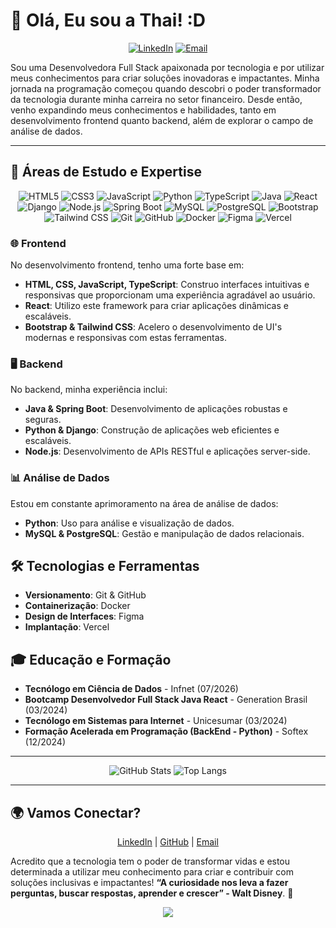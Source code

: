 # 👋 Olá, Eu sou a Thai! :D

<div align="center">
  
[![LinkedIn](https://img.shields.io/badge/-Thaiana%20Silva-blue?style=flat-square&logo=Linkedin&logoColor=white&link=https://www.linkedin.com/in/thaiana-silva/)](https://www.linkedin.com/in/thaiana-silva/)
[![Email](https://img.shields.io/badge/-thaianacelia@gmail.com-c14438?style=flat-square&logo=Gmail&logoColor=white&link=mailto:thaianacelia@gmail.com)](mailto:thaianacelia@gmail.com)

</div>



Sou uma Desenvolvedora Full Stack apaixonada por tecnologia e por utilizar meus conhecimentos para criar soluções inovadoras e impactantes. Minha jornada na programação começou quando descobri o poder transformador da tecnologia durante minha carreira no setor financeiro. Desde então, venho expandindo meus conhecimentos e habilidades, tanto em desenvolvimento frontend quanto backend, além de explorar o campo de análise de dados.

---

## 🌟 Áreas de Estudo e Expertise

<div align="center">
 
![HTML5](https://img.shields.io/badge/-HTML5-E34F26?style=flat-square&logo=html5&logoColor=white) 
![CSS3](https://img.shields.io/badge/-CSS3-1572B6?style=flat-square&logo=css3) 
![JavaScript](https://img.shields.io/badge/-JavaScript-black?style=flat-square&logo=javascript)
![Python](https://img.shields.io/badge/-Python-black?style=flat-square&logo=python)
![TypeScript](https://img.shields.io/badge/-TypeScript-007ACC?style=flat-square&logo=typescript&logoColor=white)
![Java](https://img.shields.io/badge/-Java-E34A86?style=flat-square&logo=java)
![React](https://img.shields.io/badge/-ReactJS-61DAFB?style=flat-square&logo=react&logoColor=black)
![Django](https://img.shields.io/badge/-Django-092E20?style=flat-square&logo=django)
![Node.js](https://img.shields.io/badge/-Node.js-339933?style=flat-square&logo=node.js&logoColor=white)
![Spring Boot](https://img.shields.io/badge/-Spring%20Boot-6DB33F?style=flat-square&logo=spring&logoColor=white)
![MySQL](https://img.shields.io/badge/-MySQL-005C84?style=flat-square&logo=mysql&logoColor=white)
![PostgreSQL](https://img.shields.io/badge/-PostgreSQL-336791?style=flat-square&logo=postgresql)
![Bootstrap](https://img.shields.io/badge/-Bootstrap-563D7C?style=flat-square&logo=bootstrap)
![Tailwind CSS](https://img.shields.io/badge/-Tailwind%20CSS-38B2AC?style=flat-square&logo=tailwind-css&logoColor=white)
![Git](https://img.shields.io/badge/-Git-black?style=flat-square&logo=git)
![GitHub](https://img.shields.io/badge/-GitHub-181717?style=flat-square&logo=github)
![Docker](https://img.shields.io/badge/-Docker-2496ED?style=flat-square&logo=docker&logoColor=white)
![Figma](https://img.shields.io/badge/-Figma-F24E1E?style=flat-square&logo=figma&logoColor=white)
![Vercel](https://img.shields.io/badge/-Vercel-000000?style=flat-square&logo=vercel&logoColor=white)
</div>

### 🌐 **Frontend**

No desenvolvimento frontend, tenho uma forte base em:

- **HTML, CSS, JavaScript, TypeScript**: Construo interfaces intuitivas e responsivas que proporcionam uma experiência agradável ao usuário.
- **React**: Utilizo este framework para criar aplicações dinâmicas e escaláveis.
- **Bootstrap & Tailwind CSS**: Acelero o desenvolvimento de UI's modernas e responsivas com estas ferramentas.  




### 🖥️ **Backend**

No backend, minha experiência inclui:

- **Java & Spring Boot**: Desenvolvimento de aplicações robustas e seguras.
- **Python & Django**: Construção de aplicações web eficientes e escaláveis.
- **Node.js**: Desenvolvimento de APIs RESTful e aplicações server-side.

### 📊 **Análise de Dados**

Estou em constante aprimoramento na área de análise de dados:

- **Python**: Uso para análise e visualização de dados.
- **MySQL & PostgreSQL**: Gestão e manipulação de dados relacionais.


## 🛠️ **Tecnologias e Ferramentas**

- **Versionamento**: Git & GitHub
- **Containerização**: Docker
- **Design de Interfaces**: Figma
- **Implantação**: Vercel


## 🎓 **Educação e Formação**
- **Tecnólogo em Ciência de Dados** - Infnet (07/2026)
- **Bootcamp Desenvolvedor Full Stack Java React** - Generation Brasil (03/2024)
- **Tecnólogo em Sistemas para Internet** - Unicesumar (03/2024)
- **Formação Acelerada em Programação (BackEnd - Python)** - Softex (12/2024)


---

<div align="center">
  
![GitHub Stats](https://github-readme-stats.vercel.app/api?username=thaiana-silva&show_icons=true&theme=radical)
![Top Langs](https://github-readme-stats.vercel.app/api/top-langs/?username=thaiana-silva&layout=compact&theme=radical)

</div>

---

## 🌍 **Vamos Conectar?**
<div align="center">
  
[LinkedIn](https://www.linkedin.com/in/thaiana-silva) | [GitHub](https://github.com/thaiana-silva) | [Email](mailto:thaianacelia@gmail.com)

</div>



Acredito que a tecnologia tem o poder de transformar vidas e estou determinada a utilizar meu conhecimento para criar e contribuir com soluções inclusivas e impactantes!
**“A curiosidade nos leva a fazer perguntas, buscar respostas, aprender e crescer” - Walt Disney**. 🚀


<div align="center">
  
<img src="https://media3.giphy.com/media/v1.Y2lkPTc5MGI3NjExbDRlOXltZW5jZjRibzVscGE2dTgzb3NicWV1eXduMTd1c2E3ZXczciZlcD12MV9pbnRlcm5hbF9naWZfYnlfaWQmY3Q9Zw/L1R1tvI9svkIWwpVYr/giphy.webp">

</div>
